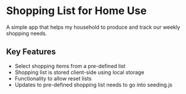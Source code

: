 # Shopping List for Home Use
A simple app that helps my household to produce and track our weekly shopping needs.

## Key Features
* Select shopping items from a pre-defined list
* Shopping list is stored client-side using local storage
* Functionality to allow reset lists
* Updates to pre-defined shopping list needs to go into seeding.js
